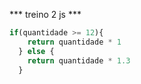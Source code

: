 *** treino 2 js ***
``` javascript
if(quantidade >= 12){
    return quantidade * 1
  } else {
    return quantidade * 1.3
  }
```